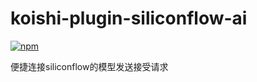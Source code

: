 # koishi-plugin-siliconflow-ai

[![npm](https://img.shields.io/npm/v/koishi-plugin-siliconflow-ai?style=flat-square)](https://www.npmjs.com/package/koishi-plugin-siliconflow-ai)

便捷连接siliconflow的模型发送接受请求
